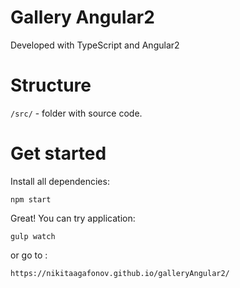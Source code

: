 # Gallery Angular2
Developed with TypeScript and Angular2

# Structure
`/src/` - folder with source code.

# Get started
Install all dependencies:
```
npm start
```
Great! You can try application:
```
gulp watch
```
or go to :
```
https://nikitaagafonov.github.io/galleryAngular2/
```